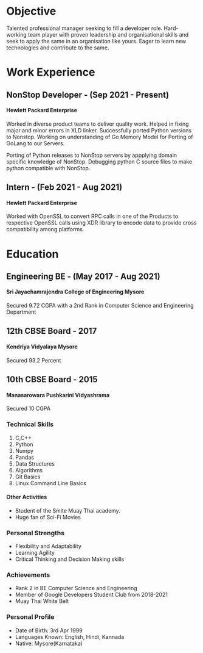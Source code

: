 # Objective

Talented professional manager seeking to fill a developer role. Hard-working team player
with proven leadership and organisational skills and seek to apply the same in an
organisation like yours. Eager to learn new technologies and contribute to the same.

# Work Experience

## NonStop Developer - (Sep 2021 - Present)
#### Hewlett Packard Enterprise

Worked in diverse product teams to deliver quality work. Helped in fixing major and
minor errors in XLD linker. Successfully ported Python versions to Nonstop. Working
on understanding of Go Memory Model for Porting of GoLang to our Servers.

Porting of Python releases to NonStop servers by appplying domain specific knowledge
of NonStop. Debugging python C source files to make python compatible with NonStop.

## Intern - (Feb 2021 - Aug 2021)
#### Hewlett Packard Enterprise

Worked with OpenSSL to convert RPC calls in one of the Products to respective
OpenSSL calls using XDR library to encode data to provide cross compatibility
among platforms.

# Education

## Engineering BE - (May 2017 - Aug 2021)
#### Sri Jayachamrajendra College of Engineering Mysore

Secured 9.72 CGPA with a 2nd Rank in Computer Science and Engineering
Department

## 12th CBSE Board - 2017
#### Kendriya Vidyalaya Mysore

Secured 93.2 Percent

## 10th CBSE Board - 2015
#### Manasarowara Pushkarini Vidyashrama

Secured 10 CGPA

### Technical Skills

1.  C,C++
2.  Python
3.  Numpy
4.  Pandas
5.  Data Structures
6.  Algorithms
7.  Git Basics
8.  Linux Command Line Basics

#### Other Activities

*   Student of the Smite Muay Thai academy.
*   Huge fan of Sci-Fi Movies

### Personal Strengths

*   Flexibility and Adaptability
*   Learning Agility
*   Critical Thinking and Decision Making skills

### Achievements

*   Rank 2 in BE Computer Science and Engineering
*   Member of Google Developers Student Club from 2018-2021
*   Muay Thai White Belt

### Personal Profile

*   Date of Birth: 3rd Apr 1999
*   Languages Known: English, Hindi, Kannada
*   Native: Mysore(Karnataka)

